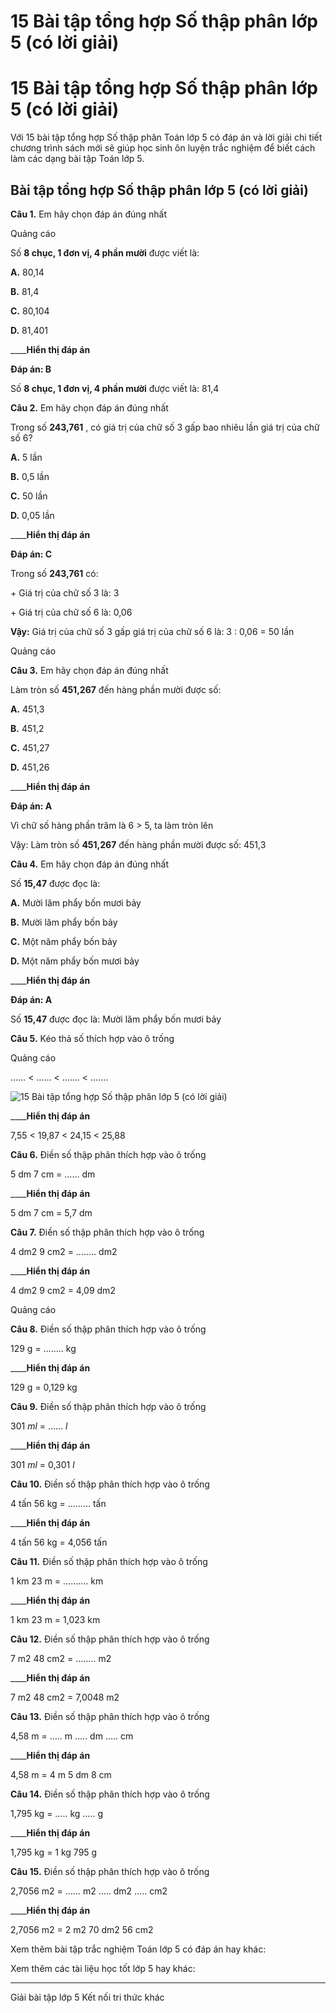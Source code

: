 # 15 Bài tập tổng hợp Số thập phân lớp 5 (có lời giải)

# 15 Bài tập tổng hợp Số thập phân lớp 5 (có lời giải)

Với 15 bài tập tổng hợp Số thập phân Toán lớp 5 có đáp án và lời giải chi tiết chương trình sách mới sẽ giúp học sinh ôn luyện trắc nghiệm để biết cách làm các dạng bài tập Toán lớp 5.

##  Bài tập tổng hợp Số thập phân lớp 5 (có lời giải)

**Câu 1.** Em hãy chọn đáp án đúng nhất

Quảng cáo

Số **8 chục, 1 đơn vị, 4 phần mười** được viết là: 

**A.** 80,14

**B.** 81,4

**C.** 80,104

**D.** 81,401

____**Hiển thị đáp án**

**Đáp án: B**

Số **8 chục, 1 đơn vị, 4 phần mười** được viết là: 81,4

**Câu 2.** Em hãy chọn đáp án đúng nhất

Trong số **243,761** , có giá trị của chữ số 3 gấp bao nhiêu lần giá trị của chữ số 6?

**A.** 5 lần

**B.** 0,5 lần

**C.** 50 lần

**D.** 0,05 lần

____**Hiển thị đáp án**

**Đáp án: C**

Trong số **243,761** có: 

\+ Giá trị của chữ số 3 là: 3

\+ Giá trị của chữ số 6 là: 0,06

**Vậy:** Giá trị của chữ số 3 gấp giá trị của chữ số 6 là: 3 : 0,06 = 50 lần

Quảng cáo

**Câu 3.** Em hãy chọn đáp án đúng nhất

Làm tròn số **451,267** đến hàng phần mười được số:

**A.** 451,3

**B.** 451,2

**C.** 451,27

**D.** 451,26

____**Hiển thị đáp án**

**Đáp án: A**

Vì chữ số hàng phần trăm là 6 > 5, ta làm tròn lên

Vậy: Làm tròn số **451,267** đến hàng phần mười được số: 451,3

**Câu 4.** Em hãy chọn đáp án đúng nhất

Số **15,47** được đọc là:

**A.** Mười lăm phẩy bốn mươi bảy

**B.** Mười lăm phẩy bốn bảy

**C.** Một năm phẩy bốn bảy

**D.** Một năm phẩy bốn mươi bảy

____**Hiển thị đáp án**

**Đáp án: A**

Số **15,47** được đọc là: Mười lăm phẩy bốn mươi bảy

**Câu 5.** Kéo thả số thích hợp vào ô trống

Quảng cáo

…… < …… < ……. < …….

![15 Bài tập tổng hợp Số thập phân lớp 5 \(có lời giải\)](https://vietjack.com/toan-5-kn/images/trac-nghiem-bai-14-luyen-tap-chung.PNG)

____**Hiển thị đáp án**

7,55 < 19,87 < 24,15 < 25,88

**Câu 6.** Điền số thập phân thích hợp vào ô trống

5 dm 7 cm = …… dm

____**Hiển thị đáp án**

5 dm 7 cm = 5,7 dm

**Câu 7.** Điền số thập phân thích hợp vào ô trống

4 dm2 9 cm2 = …….. dm2

____**Hiển thị đáp án**

4 dm2 9 cm2 = 4,09 dm2

Quảng cáo

**Câu 8.** Điền số thập phân thích hợp vào ô trống

129 g = …….. kg

____**Hiển thị đáp án**

129 g = 0,129 kg

**Câu 9.** Điền số thập phân thích hợp vào ô trống

301 _ml_ = …… _l_

____**Hiển thị đáp án**

301 _ml_ = 0,301 _l_

**Câu 10.** Điền số thập phân thích hợp vào ô trống

4 tấn 56 kg = ……… tấn

____**Hiển thị đáp án**

4 tấn 56 kg = 4,056 tấn

**Câu 11.** Điền số thập phân thích hợp vào ô trống

1 km 23 m = ………. km

____**Hiển thị đáp án**

1 km 23 m = 1,023 km

**Câu 12.** Điền số thập phân thích hợp vào ô trống

7 m2 48 cm2 = …….. m2

____**Hiển thị đáp án**

7 m2 48 cm2 = 7,0048 m2

**Câu 13.** Điền số thập phân thích hợp vào ô trống

4,58 m = ….. m ….. dm ….. cm

____**Hiển thị đáp án**

4,58 m = 4 m 5 dm 8 cm

**Câu 14.** Điền số thập phân thích hợp vào ô trống

1,795 kg = ….. kg ….. g

____**Hiển thị đáp án**

1,795 kg = 1 kg 795 g

**Câu 15.** Điền số thập phân thích hợp vào ô trống

2,7056 m2 = …… m2 ….. dm2 ….. cm2

____**Hiển thị đáp án**

2,7056 m2 = 2 m2 70 dm2 56 cm2

Xem thêm bài tập trắc nghiệm Toán lớp 5 có đáp án hay khác:

Xem thêm các tài liệu học tốt lớp 5 hay khác:

* * *

Giải bài tập lớp 5 Kết nối tri thức khác
